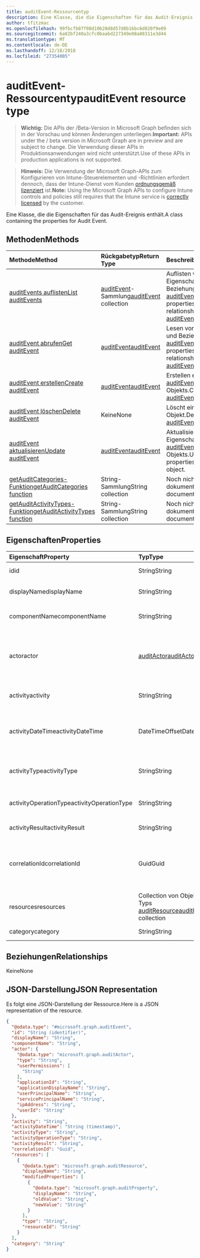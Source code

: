 ```yaml
---
title: auditEvent-Ressourcentyp
description: Eine Klasse, die die Eigenschaften für das Audit-Ereignis enthält.
author: tfitzmac
ms.openlocfilehash: 99fbcfb07f08d10b20d8d57d0b16bc6d020f9e09
ms.sourcegitcommit: 6a82bf240a3cfc0baabd227349e08a08311e3d44
ms.translationtype: MT
ms.contentlocale: de-DE
ms.lasthandoff: 12/18/2018
ms.locfileid: "27354005"
---
```

# <a name="auditevent-resource-type"></a><span data-ttu-id="9d640-103">auditEvent-Ressourcentyp</span><span class="sxs-lookup"><span data-stu-id="9d640-103">auditEvent resource type</span></span>

> <span data-ttu-id="9d640-104">**Wichtig:** Die APIs der /Beta-Version in Microsoft Graph befinden sich in der Vorschau und können Änderungen unterliegen.</span><span class="sxs-lookup"><span data-stu-id="9d640-104">**Important:** APIs under the / beta version in Microsoft Graph are in preview and are subject to change.</span></span> <span data-ttu-id="9d640-105">Die Verwendung dieser APIs in Produktionsanwendungen wird nicht unterstützt.</span><span class="sxs-lookup"><span data-stu-id="9d640-105">Use of these APIs in production applications is not supported.</span></span>

> <span data-ttu-id="9d640-106">**Hinweis:** Die Verwendung der Microsoft Graph-APIs zum Konfigurieren von Intune-Steuerelementen und -Richtlinien erfordert dennoch, dass der Intune-Dienst vom Kunden [ordnungsgemäß lizenziert](https://go.microsoft.com/fwlink/?linkid=839381) ist.</span><span class="sxs-lookup"><span data-stu-id="9d640-106">**Note:** Using the Microsoft Graph APIs to configure Intune controls and policies still requires that the Intune service is [correctly licensed](https://go.microsoft.com/fwlink/?linkid=839381) by the customer.</span></span>

<span data-ttu-id="9d640-107">Eine Klasse, die die Eigenschaften für das Audit-Ereignis enthält.</span><span class="sxs-lookup"><span data-stu-id="9d640-107">A class containing the properties for Audit Event.</span></span>
## <a name="methods"></a><span data-ttu-id="9d640-108">Methoden</span><span class="sxs-lookup"><span data-stu-id="9d640-108">Methods</span></span>
|<span data-ttu-id="9d640-109">Methode</span><span class="sxs-lookup"><span data-stu-id="9d640-109">Method</span></span>|<span data-ttu-id="9d640-110">Rückgabetyp</span><span class="sxs-lookup"><span data-stu-id="9d640-110">Return Type</span></span>|<span data-ttu-id="9d640-111">Beschreibung</span><span class="sxs-lookup"><span data-stu-id="9d640-111">Description</span></span>|
|:---|:---|:---|
|[<span data-ttu-id="9d640-112">auditEvents auflisten</span><span class="sxs-lookup"><span data-stu-id="9d640-112">List auditEvents</span></span>](../api/intune-auditing-auditevent-list.md)|<span data-ttu-id="9d640-113">[auditEvent](../resources/intune-auditing-auditevent.md)-Sammlung</span><span class="sxs-lookup"><span data-stu-id="9d640-113">[auditEvent](../resources/intune-auditing-auditevent.md) collection</span></span>|<span data-ttu-id="9d640-114">Auflisten von Eigenschaften und Beziehungen der [auditEvent](../resources/intune-auditing-auditevent.md)-Objekte.</span><span class="sxs-lookup"><span data-stu-id="9d640-114">List properties and relationships of the [auditEvent](../resources/intune-auditing-auditevent.md) objects.</span></span>|
|[<span data-ttu-id="9d640-115">auditEvent abrufen</span><span class="sxs-lookup"><span data-stu-id="9d640-115">Get auditEvent</span></span>](../api/intune-auditing-auditevent-get.md)|[<span data-ttu-id="9d640-116">auditEvent</span><span class="sxs-lookup"><span data-stu-id="9d640-116">auditEvent</span></span>](../resources/intune-auditing-auditevent.md)|<span data-ttu-id="9d640-117">Lesen von Eigenschaften und Beziehungen des [auditEvent](../resources/intune-auditing-auditevent.md)-Objekts.</span><span class="sxs-lookup"><span data-stu-id="9d640-117">Read properties and relationships of the [auditEvent](../resources/intune-auditing-auditevent.md) object.</span></span>|
|[<span data-ttu-id="9d640-118">auditEvent erstellen</span><span class="sxs-lookup"><span data-stu-id="9d640-118">Create auditEvent</span></span>](../api/intune-auditing-auditevent-create.md)|[<span data-ttu-id="9d640-119">auditEvent</span><span class="sxs-lookup"><span data-stu-id="9d640-119">auditEvent</span></span>](../resources/intune-auditing-auditevent.md)|<span data-ttu-id="9d640-120">Erstellen eines neuen [auditEvent](../resources/intune-auditing-auditevent.md)-Objekts.</span><span class="sxs-lookup"><span data-stu-id="9d640-120">Create a new [auditEvent](../resources/intune-auditing-auditevent.md) object.</span></span>|
|[<span data-ttu-id="9d640-121">auditEvent löschen</span><span class="sxs-lookup"><span data-stu-id="9d640-121">Delete auditEvent</span></span>](../api/intune-auditing-auditevent-delete.md)|<span data-ttu-id="9d640-122">Keine</span><span class="sxs-lookup"><span data-stu-id="9d640-122">None</span></span>|<span data-ttu-id="9d640-123">Löscht ein [auditEvent](../resources/intune-auditing-auditevent.md)-Objekt.</span><span class="sxs-lookup"><span data-stu-id="9d640-123">Deletes a [auditEvent](../resources/intune-auditing-auditevent.md).</span></span>|
|[<span data-ttu-id="9d640-124">auditEvent aktualisieren</span><span class="sxs-lookup"><span data-stu-id="9d640-124">Update auditEvent</span></span>](../api/intune-auditing-auditevent-update.md)|[<span data-ttu-id="9d640-125">auditEvent</span><span class="sxs-lookup"><span data-stu-id="9d640-125">auditEvent</span></span>](../resources/intune-auditing-auditevent.md)|<span data-ttu-id="9d640-126">Aktualisieren der Eigenschaften eines [auditEvent](../resources/intune-auditing-auditevent.md)-Objekts.</span><span class="sxs-lookup"><span data-stu-id="9d640-126">Update the properties of a [auditEvent](../resources/intune-auditing-auditevent.md) object.</span></span>|
|[<span data-ttu-id="9d640-127">getAuditCategories-Funktion</span><span class="sxs-lookup"><span data-stu-id="9d640-127">getAuditCategories function</span></span>](../api/intune-auditing-auditevent-getauditcategories.md)|<span data-ttu-id="9d640-128">String-Sammlung</span><span class="sxs-lookup"><span data-stu-id="9d640-128">String collection</span></span>|<span data-ttu-id="9d640-129">Noch nicht dokumentiert</span><span class="sxs-lookup"><span data-stu-id="9d640-129">Not yet documented</span></span>|
|[<span data-ttu-id="9d640-130">getAuditActivityTypes-Funktion</span><span class="sxs-lookup"><span data-stu-id="9d640-130">getAuditActivityTypes function</span></span>](../api/intune-auditing-auditevent-getauditactivitytypes.md)|<span data-ttu-id="9d640-131">String-Sammlung</span><span class="sxs-lookup"><span data-stu-id="9d640-131">String collection</span></span>|<span data-ttu-id="9d640-132">Noch nicht dokumentiert</span><span class="sxs-lookup"><span data-stu-id="9d640-132">Not yet documented</span></span>|

## <a name="properties"></a><span data-ttu-id="9d640-133">Eigenschaften</span><span class="sxs-lookup"><span data-stu-id="9d640-133">Properties</span></span>
|<span data-ttu-id="9d640-134">Eigenschaft</span><span class="sxs-lookup"><span data-stu-id="9d640-134">Property</span></span>|<span data-ttu-id="9d640-135">Typ</span><span class="sxs-lookup"><span data-stu-id="9d640-135">Type</span></span>|<span data-ttu-id="9d640-136">Beschreibung</span><span class="sxs-lookup"><span data-stu-id="9d640-136">Description</span></span>|
|:---|:---|:---|
|<span data-ttu-id="9d640-137">id</span><span class="sxs-lookup"><span data-stu-id="9d640-137">id</span></span>|<span data-ttu-id="9d640-138">String</span><span class="sxs-lookup"><span data-stu-id="9d640-138">String</span></span>|<span data-ttu-id="9d640-139">Schlüssel der Entität</span><span class="sxs-lookup"><span data-stu-id="9d640-139">Key of the entity.</span></span>|
|<span data-ttu-id="9d640-140">displayName</span><span class="sxs-lookup"><span data-stu-id="9d640-140">displayName</span></span>|<span data-ttu-id="9d640-141">String</span><span class="sxs-lookup"><span data-stu-id="9d640-141">String</span></span>|<span data-ttu-id="9d640-142">Anzeigename des Ereignisses</span><span class="sxs-lookup"><span data-stu-id="9d640-142">Event display name.</span></span>|
|<span data-ttu-id="9d640-143">componentName</span><span class="sxs-lookup"><span data-stu-id="9d640-143">componentName</span></span>|<span data-ttu-id="9d640-144">String</span><span class="sxs-lookup"><span data-stu-id="9d640-144">String</span></span>|<span data-ttu-id="9d640-145">Name der Komponente</span><span class="sxs-lookup"><span data-stu-id="9d640-145">Component name.</span></span>|
|<span data-ttu-id="9d640-146">actor</span><span class="sxs-lookup"><span data-stu-id="9d640-146">actor</span></span>|[<span data-ttu-id="9d640-147">auditActor</span><span class="sxs-lookup"><span data-stu-id="9d640-147">auditActor</span></span>](../resources/intune-auditing-auditactor.md)|<span data-ttu-id="9d640-148">AAD-Benutzer und -Anwendung, die dem Überwachungsereignis zugeordnet sind</span><span class="sxs-lookup"><span data-stu-id="9d640-148">AAD user and application that are associated with the audit event.</span></span>|
|<span data-ttu-id="9d640-149">activity</span><span class="sxs-lookup"><span data-stu-id="9d640-149">activity</span></span>|<span data-ttu-id="9d640-150">String</span><span class="sxs-lookup"><span data-stu-id="9d640-150">String</span></span>|<span data-ttu-id="9d640-151">Anzeigename der Aktivität</span><span class="sxs-lookup"><span data-stu-id="9d640-151">Friendly name of the activity.</span></span>|
|<span data-ttu-id="9d640-152">activityDateTime</span><span class="sxs-lookup"><span data-stu-id="9d640-152">activityDateTime</span></span>|<span data-ttu-id="9d640-153">DateTimeOffset</span><span class="sxs-lookup"><span data-stu-id="9d640-153">DateTimeOffset</span></span>|<span data-ttu-id="9d640-154">Datum und Uhrzeit der Durchführung der Aktivität im UTC-Format</span><span class="sxs-lookup"><span data-stu-id="9d640-154">The date time in UTC when the activity was performed.</span></span>|
|<span data-ttu-id="9d640-155">activityType</span><span class="sxs-lookup"><span data-stu-id="9d640-155">activityType</span></span>|<span data-ttu-id="9d640-156">String</span><span class="sxs-lookup"><span data-stu-id="9d640-156">String</span></span>|<span data-ttu-id="9d640-157">Typ der durchgeführten Aktivität</span><span class="sxs-lookup"><span data-stu-id="9d640-157">The type of activity that was being performed.</span></span>|
|<span data-ttu-id="9d640-158">activityOperationType</span><span class="sxs-lookup"><span data-stu-id="9d640-158">activityOperationType</span></span>|<span data-ttu-id="9d640-159">String</span><span class="sxs-lookup"><span data-stu-id="9d640-159">String</span></span>|<span data-ttu-id="9d640-160">HTTP-Vorgangstyp der Aktivität</span><span class="sxs-lookup"><span data-stu-id="9d640-160">The HTTP operation type of the activity.</span></span>|
|<span data-ttu-id="9d640-161">activityResult</span><span class="sxs-lookup"><span data-stu-id="9d640-161">activityResult</span></span>|<span data-ttu-id="9d640-162">String</span><span class="sxs-lookup"><span data-stu-id="9d640-162">String</span></span>|<span data-ttu-id="9d640-163">Ergebnis der Aktivität</span><span class="sxs-lookup"><span data-stu-id="9d640-163">The result of the activity.</span></span>|
|<span data-ttu-id="9d640-164">correlationId</span><span class="sxs-lookup"><span data-stu-id="9d640-164">correlationId</span></span>|<span data-ttu-id="9d640-165">Guid</span><span class="sxs-lookup"><span data-stu-id="9d640-165">Guid</span></span>|<span data-ttu-id="9d640-166">ID der Clientanforderung, die zur Korrelation von Aktivitäten im System verwendet wird</span><span class="sxs-lookup"><span data-stu-id="9d640-166">The client request Id that is used to correlate activity within the system.</span></span>|
|<span data-ttu-id="9d640-167">resources</span><span class="sxs-lookup"><span data-stu-id="9d640-167">resources</span></span>|<span data-ttu-id="9d640-168">Collection von Objekten des Typs [auditResource](../resources/intune-auditing-auditresource.md)</span><span class="sxs-lookup"><span data-stu-id="9d640-168">[auditResource](../resources/intune-auditing-auditresource.md) collection</span></span>|<span data-ttu-id="9d640-169">Ressourcen, die geändert werden</span><span class="sxs-lookup"><span data-stu-id="9d640-169">Resources being modified.</span></span>|
|<span data-ttu-id="9d640-170">category</span><span class="sxs-lookup"><span data-stu-id="9d640-170">category</span></span>|<span data-ttu-id="9d640-171">String</span><span class="sxs-lookup"><span data-stu-id="9d640-171">String</span></span>|<span data-ttu-id="9d640-172">Audit-Kategorie</span><span class="sxs-lookup"><span data-stu-id="9d640-172">Audit category.</span></span>|

## <a name="relationships"></a><span data-ttu-id="9d640-173">Beziehungen</span><span class="sxs-lookup"><span data-stu-id="9d640-173">Relationships</span></span>
<span data-ttu-id="9d640-174">Keine</span><span class="sxs-lookup"><span data-stu-id="9d640-174">None</span></span>
## <a name="json-representation"></a><span data-ttu-id="9d640-175">JSON-Darstellung</span><span class="sxs-lookup"><span data-stu-id="9d640-175">JSON Representation</span></span>
<span data-ttu-id="9d640-176">Es folgt eine JSON-Darstellung der Ressource.</span><span class="sxs-lookup"><span data-stu-id="9d640-176">Here is a JSON representation of the resource.</span></span>
<!-- {
  "blockType": "resource",
  "keyProperty": "id",
  "@odata.type": "microsoft.graph.auditEvent"
}
-->
``` json
{
  "@odata.type": "#microsoft.graph.auditEvent",
  "id": "String (identifier)",
  "displayName": "String",
  "componentName": "String",
  "actor": {
    "@odata.type": "microsoft.graph.auditActor",
    "type": "String",
    "userPermissions": [
      "String"
    ],
    "applicationId": "String",
    "applicationDisplayName": "String",
    "userPrincipalName": "String",
    "servicePrincipalName": "String",
    "ipAddress": "String",
    "userId": "String"
  },
  "activity": "String",
  "activityDateTime": "String (timestamp)",
  "activityType": "String",
  "activityOperationType": "String",
  "activityResult": "String",
  "correlationId": "Guid",
  "resources": [
    {
      "@odata.type": "microsoft.graph.auditResource",
      "displayName": "String",
      "modifiedProperties": [
        {
          "@odata.type": "microsoft.graph.auditProperty",
          "displayName": "String",
          "oldValue": "String",
          "newValue": "String"
        }
      ],
      "type": "String",
      "resourceId": "String"
    }
  ],
  "category": "String"
}
```





